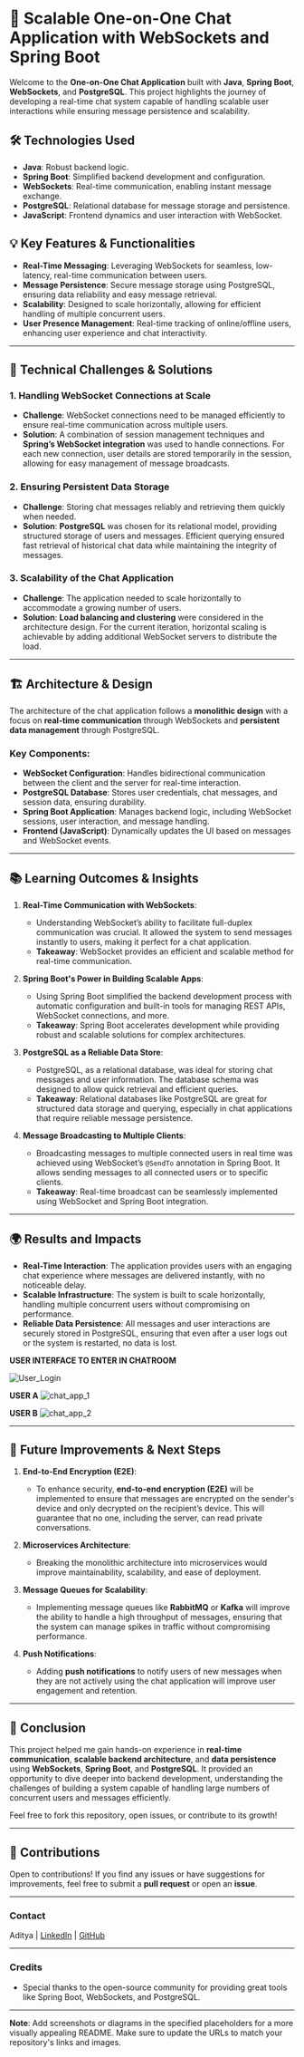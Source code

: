 # 🚀 Scalable One-on-One Chat Application with WebSockets and Spring Boot

Welcome to the **One-on-One Chat Application** built with **Java**, **Spring Boot**, **WebSockets**, and **PostgreSQL**. This project highlights the journey of developing a real-time chat system capable of handling scalable user interactions while ensuring message persistence and scalability.

## 🛠️ **Technologies Used**

- **Java**: Robust backend logic.
- **Spring Boot**: Simplified backend development and configuration.
- **WebSockets**: Real-time communication, enabling instant message exchange.
- **PostgreSQL**: Relational database for message storage and persistence.
- **JavaScript**: Frontend dynamics and user interaction with WebSocket.

## 💡 **Key Features & Functionalities**

- **Real-Time Messaging**: Leveraging WebSockets for seamless, low-latency, real-time communication between users.
- **Message Persistence**: Secure message storage using PostgreSQL, ensuring data reliability and easy message retrieval.
- **Scalability**: Designed to scale horizontally, allowing for efficient handling of multiple concurrent users.
- **User Presence Management**: Real-time tracking of online/offline users, enhancing user experience and chat interactivity.

---

## 🧠 **Technical Challenges & Solutions**

### 1. **Handling WebSocket Connections at Scale**
   - **Challenge**: WebSocket connections need to be managed efficiently to ensure real-time communication across multiple users.
   - **Solution**: A combination of session management techniques and **Spring’s WebSocket integration** was used to handle connections. For each new connection, user details are stored temporarily in the session, allowing for easy management of message broadcasts.

### 2. **Ensuring Persistent Data Storage**
   - **Challenge**: Storing chat messages reliably and retrieving them quickly when needed.
   - **Solution**: **PostgreSQL** was chosen for its relational model, providing structured storage of users and messages. Efficient querying ensured fast retrieval of historical chat data while maintaining the integrity of messages.

### 3. **Scalability of the Chat Application**
   - **Challenge**: The application needed to scale horizontally to accommodate a growing number of users.
   - **Solution**: **Load balancing and clustering** were considered in the architecture design. For the current iteration, horizontal scaling is achievable by adding additional WebSocket servers to distribute the load.

---

## 🏗️ **Architecture & Design**

The architecture of the chat application follows a **monolithic design** with a focus on **real-time communication** through WebSockets and **persistent data management** through PostgreSQL.

### Key Components:
- **WebSocket Configuration**: Handles bidirectional communication between the client and the server for real-time interaction.
- **PostgreSQL Database**: Stores user credentials, chat messages, and session data, ensuring durability.
- **Spring Boot Application**: Manages backend logic, including WebSocket sessions, user interaction, and message handling.
- **Frontend (JavaScript)**: Dynamically updates the UI based on messages and WebSocket events.

---

## 📚 **Learning Outcomes & Insights**

1. **Real-Time Communication with WebSockets**:
   - Understanding WebSocket’s ability to facilitate full-duplex communication was crucial. It allowed the system to send messages instantly to users, making it perfect for a chat application.
   - **Takeaway**: WebSocket provides an efficient and scalable method for real-time communication.

2. **Spring Boot's Power in Building Scalable Apps**:
   - Using Spring Boot simplified the backend development process with automatic configuration and built-in tools for managing REST APIs, WebSocket connections, and more.
   - **Takeaway**: Spring Boot accelerates development while providing robust and scalable solutions for complex architectures.

3. **PostgreSQL as a Reliable Data Store**:
   - PostgreSQL, as a relational database, was ideal for storing chat messages and user information. The database schema was designed to allow quick retrieval and efficient queries.
   - **Takeaway**: Relational databases like PostgreSQL are great for structured data storage and querying, especially in chat applications that require reliable message persistence.

4. **Message Broadcasting to Multiple Clients**:
   - Broadcasting messages to multiple connected users in real time was achieved using WebSocket’s `@SendTo` annotation in Spring Boot. It allows sending messages to all connected users or to specific clients.
   - **Takeaway**: Real-time broadcast can be seamlessly implemented using WebSocket and Spring Boot integration.

---

## 🌍 **Results and Impacts**

- **Real-Time Interaction**: The application provides users with an engaging chat experience where messages are delivered instantly, with no noticeable delay.
- **Scalable Infrastructure**: The system is built to scale horizontally, handling multiple concurrent users without compromising on performance.
- **Reliable Data Persistence**: All messages and user interactions are securely stored in PostgreSQL, ensuring that even after a user logs out or the system is restarted, no data is lost.

**USER INTERFACE TO ENTER IN CHATROOM**

![User_Login](https://github.com/user-attachments/assets/cb30cf26-8c0b-4090-8733-32597490c744)


**USER A**
![chat_app_1](https://github.com/user-attachments/assets/4a7eb727-4d9b-4451-ab8a-f193454f905e)

**USER B**
![chat_app_2](https://github.com/user-attachments/assets/05de5c31-7d06-4975-9c59-c9aaa705f387)


---

## 🚀 **Future Improvements & Next Steps**

1. **End-to-End Encryption (E2E)**:
   - To enhance security, **end-to-end encryption (E2E)** will be implemented to ensure that messages are encrypted on the sender's device and only decrypted on the recipient’s device. This will guarantee that no one, including the server, can read private conversations.
   
2. **Microservices Architecture**:
   - Breaking the monolithic architecture into microservices would improve maintainability, scalability, and ease of deployment.
   
3. **Message Queues for Scalability**:
   - Implementing message queues like **RabbitMQ** or **Kafka** will improve the ability to handle a high throughput of messages, ensuring that the system can manage spikes in traffic without compromising performance.

4. **Push Notifications**:
   - Adding **push notifications** to notify users of new messages when they are not actively using the chat application will improve user engagement and retention.

---

## 📌 **Conclusion**

This project helped me gain hands-on experience in **real-time communication**, **scalable backend architecture**, and **data persistence** using **WebSockets**, **Spring Boot**, and **PostgreSQL**. It provided an opportunity to dive deeper into backend development, understanding the challenges of building a system capable of handling large numbers of concurrent users and messages efficiently.

Feel free to fork this repository, open issues, or contribute to its growth!

---

## 🤝 **Contributions**

Open to contributions! If you find any issues or have suggestions for improvements, feel free to submit a **pull request** or open an **issue**.

---

### **Contact**

Aditya | [LinkedIn]([https://linkedin.com/in/aditya](https://www.linkedin.com/in/aditya-gund/)) | [GitHub]([https://github.com/aditya](https://github.com/aditya-gund))

---

### **Credits**

- Special thanks to the open-source community for providing great tools like Spring Boot, WebSockets, and PostgreSQL.

---

**Note**: Add screenshots or diagrams in the specified placeholders for a more visually appealing README. Make sure to update the URLs to match your repository's links and images.
